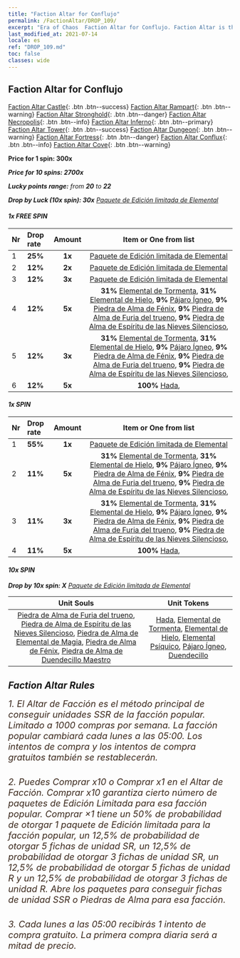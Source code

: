 ```yaml
---
title: "Faction Altar for Conflujo"
permalink: /FactionAltar/DROP_109/
excerpt: "Era of Chaos  Faction Altar for Conflujo. Faction Altar is the primary method for obtaining SSR units from the popular faction. Limited to 1,000 purchases each week. The popular faction changes at 05:00 every Monday. Purchase attempts and free purchase attempts will also reset then."
last_modified_at: 2021-07-14
locale: es
ref: "DROP_109.md"
toc: false
classes: wide
---
```


##  Faction Altar for **Conflujo**

  [Faction Altar Castle](/es/FactionAltar/DROP_101/){: .btn .btn--success} [Faction Altar Rampart](/es/FactionAltar/DROP_102/){: .btn .btn--warning} [Faction Altar Stronghold](/es/FactionAltar/DROP_103/){: .btn .btn--danger} [Faction Altar Necropolis](/es/FactionAltar/DROP_104/){: .btn .btn--info} [Faction Altar Inferno](/es/FactionAltar/DROP_105/){: .btn .btn--primary} [Faction Altar Tower](/es/FactionAltar/DROP_106/){: .btn .btn--success} [Faction Altar Dungeon](/es/FactionAltar/DROP_107/){: .btn .btn--warning} [Faction Altar Fortress](/es/FactionAltar/DROP_108/){: .btn .btn--danger} [Faction Altar Conflux](/es/FactionAltar/DROP_109/){: .btn .btn--info} [Faction Altar Cove](/es/FactionAltar/DROP_112/){: .btn .btn--warning} 

  **Price for 1 spin: 300x** <i class="fas fa-gem"/>

  **Price for 10 spins: 2700x** <i class="fas fa-gem"/>

  **Lucky points range:** from **20** to **22**

  **Drop by Luck (10x spin): 30x** [Paquete de Edición limitada de Elemental](/ItemsES/con_2141/)

####  1x FREE SPIN 

  |    Nr    |  Drop rate  |  Amount   |   Item or One from list  |
  |:---------|:------------|:---------:|:------------------------:|
  | 1 | **25%** | **1x** | [Paquete de Edición limitada de Elemental](/ItemsES/con_2141/) |
  | 2 | **12%** | **2x** | [Paquete de Edición limitada de Elemental](/ItemsES/con_2141/) |
  | 3 | **12%** | **3x** | [Paquete de Edición limitada de Elemental](/ItemsES/con_2141/) |
  | 4 | **12%** | **5x** |  **31%** [Elemental de Tormenta](/ItemsES/unt_263/),  **31%** [Elemental de Hielo](/ItemsES/unt_264/),  **9%** [Pájaro Ígneo](/ItemsES/unt_268/),  **9%** [Piedra de Alma de Fénix](/ItemsES/unt_348/),  **9%** [Piedra de Alma de Furia del trueno](/ItemsES/unt_344/),  **9%** [Piedra de Alma de Espíritu de las Nieves Silencioso](/ItemsES/unt_345/),  |
  | 5 | **12%** | **3x** |  **31%** [Elemental de Tormenta](/ItemsES/unt_263/),  **31%** [Elemental de Hielo](/ItemsES/unt_264/),  **9%** [Pájaro Ígneo](/ItemsES/unt_268/),  **9%** [Piedra de Alma de Fénix](/ItemsES/unt_348/),  **9%** [Piedra de Alma de Furia del trueno](/ItemsES/unt_344/),  **9%** [Piedra de Alma de Espíritu de las Nieves Silencioso](/ItemsES/unt_345/),  |
  | 6 | **12%** | **5x** |  **100%** [Hada](/ItemsES/unt_262/),  |


####  1x SPIN 

  |    Nr    |  Drop rate  |  Amount   |   Item or One from list  |
  |:---------|:------------|:---------:|:------------------------:|
  | 1 | **55%** | **1x** | [Paquete de Edición limitada de Elemental](/ItemsES/con_2141/) |
  | 2 | **11%** | **5x** |  **31%** [Elemental de Tormenta](/ItemsES/unt_263/),  **31%** [Elemental de Hielo](/ItemsES/unt_264/),  **9%** [Pájaro Ígneo](/ItemsES/unt_268/),  **9%** [Piedra de Alma de Fénix](/ItemsES/unt_348/),  **9%** [Piedra de Alma de Furia del trueno](/ItemsES/unt_344/),  **9%** [Piedra de Alma de Espíritu de las Nieves Silencioso](/ItemsES/unt_345/),  |
  | 3 | **11%** | **3x** |  **31%** [Elemental de Tormenta](/ItemsES/unt_263/),  **31%** [Elemental de Hielo](/ItemsES/unt_264/),  **9%** [Pájaro Ígneo](/ItemsES/unt_268/),  **9%** [Piedra de Alma de Fénix](/ItemsES/unt_348/),  **9%** [Piedra de Alma de Furia del trueno](/ItemsES/unt_344/),  **9%** [Piedra de Alma de Espíritu de las Nieves Silencioso](/ItemsES/unt_345/),  |
  | 4 | **11%** | **5x** |  **100%** [Hada](/ItemsES/unt_262/),  |


####  10x SPIN 

  **Drop by 10x spin: X** [Paquete de Edición limitada de Elemental](/ItemsES/con_2141/)

  |    Unit Souls    |  Unit Tokens  |
  |:----------------:|:-------------:|
  | [Piedra de Alma de Furia del trueno](/ItemsES/unt_344/), [Piedra de Alma de Espíritu de las Nieves Silencioso](/ItemsES/unt_345/), [Piedra de Alma de Elemental de Magia](/ItemsES/unt_347/), [Piedra de Alma de Fénix](/ItemsES/unt_348/), [Piedra de Alma de Duendecillo Maestro](/ItemsES/unt_349/) | [Hada](/ItemsES/unt_262/), [Elemental de Tormenta](/ItemsES/unt_263/), [Elemental de Hielo](/ItemsES/unt_264/), [Elemental Psíquico](/ItemsES/unt_267/), [Pájaro Ígneo](/ItemsES/unt_268/), [Duendecillo](/ItemsES/unt_270/) |



## Faction Altar Rules

  <span style="color: #3c2a1e;font-size:20px">1. El Altar de Facción es el método principal de conseguir unidades SSR de la facción popular. Limitado a 1000 compras por semana. La facción popular cambiará cada lunes a las 05:00. Los intentos de compra y los intentos de compra gratuitos también se restablecerán. </span><br/>

<br/>  <span style="color: #3c2a1e;font-size:20px">2. Puedes Comprar x10 o Comprar x1 en el Altar de Facción. Comprar x10 garantiza cierto número de paquetes de Edición Limitada para esa facción popular. Comprar ×1 tiene un 50% de probabilidad de otorgar 1 paquete de Edición limitada para la facción popular, un 12,5% de probabilidad de otorgar 5 fichas de unidad SR, un 12,5% de probabilidad de otorgar 3 fichas de unidad SR, un 12,5% de probabilidad de otorgar 5 fichas de unidad R y un 12,5% de probabilidad de otorgar 3 fichas de unidad R. Abre los paquetes para conseguir fichas de unidad SSR o Piedras de Alma para esa facción.</span>

<br/>  <span style="color: #3c2a1e;font-size:20px">3. Cada lunes a las 05:00 recibirás 1 intento de compra gratuito. La primera compra diaria será a mitad de precio.</span><br/>

<br/>